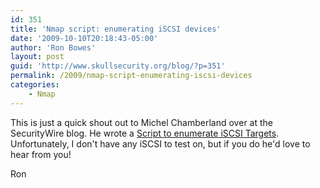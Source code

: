 ```yaml
---
id: 351
title: 'Nmap script: enumerating iSCSI devices'
date: '2009-10-10T20:18:43-05:00'
author: 'Ron Bowes'
layout: post
guid: 'http://www.skullsecurity.org/blog/?p=351'
permalink: /2009/nmap-script-enumerating-iscsi-devices
categories:
    - Nmap
---
```


This is just a quick shout out to Michel Chamberland over at the SecurityWire blog. He wrote a <a href=http://blog.securitywire.com/2009/10/10/nmap-nse-script-to-enumerate-iscsi-targets/>Script to enumerate iSCSI Targets</a>. Unfortunately, I don't have any iSCSI to test on, but if you do he'd love to hear from you!

Ron
<!--more-->
